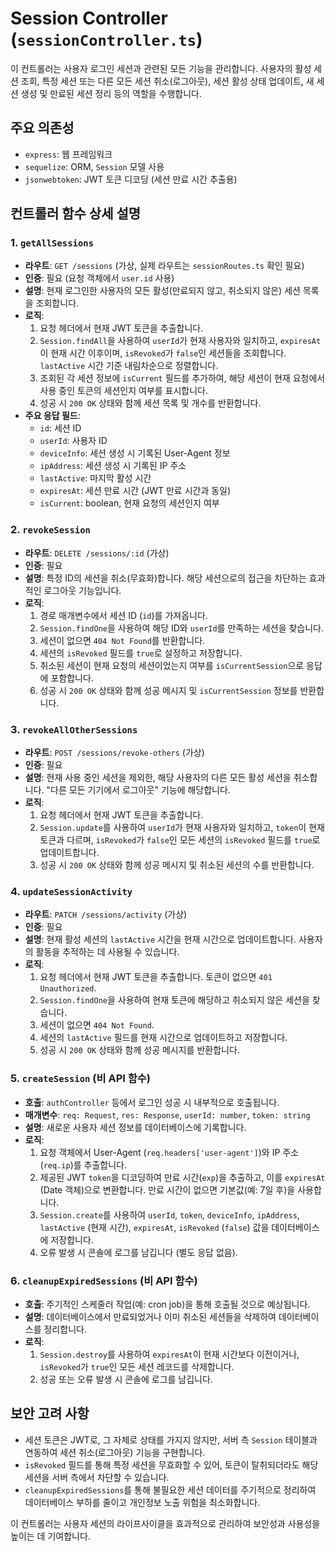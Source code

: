 # Session Controller (`sessionController.ts`)

이 컨트롤러는 사용자 로그인 세션과 관련된 모든 기능을 관리합니다. 사용자의 활성 세션 조회, 특정 세션 또는 다른 모든 세션 취소(로그아웃), 세션 활성 상태 업데이트, 새 세션 생성 및 만료된 세션 정리 등의 역할을 수행합니다.

## 주요 의존성

-   `express`: 웹 프레임워크
-   `sequelize`: ORM, `Session` 모델 사용
-   `jsonwebtoken`: JWT 토큰 디코딩 (세션 만료 시간 추출용)

## 컨트롤러 함수 상세 설명

### 1. `getAllSessions`

-   **라우트**: `GET /sessions` (가상, 실제 라우트는 `sessionRoutes.ts` 확인 필요)
-   **인증**: 필요 (요청 객체에서 `user.id` 사용)
-   **설명**: 현재 로그인한 사용자의 모든 활성(만료되지 않고, 취소되지 않은) 세션 목록을 조회합니다.
-   **로직**:
    1.  요청 헤더에서 현재 JWT 토큰을 추출합니다.
    2.  `Session.findAll`을 사용하여 `userId`가 현재 사용자와 일치하고, `expiresAt`이 현재 시간 이후이며, `isRevoked`가 `false`인 세션들을 조회합니다. `lastActive` 시간 기준 내림차순으로 정렬합니다.
    3.  조회된 각 세션 정보에 `isCurrent` 필드를 추가하여, 해당 세션이 현재 요청에서 사용 중인 토큰의 세션인지 여부를 표시합니다.
    4.  성공 시 `200 OK` 상태와 함께 세션 목록 및 개수를 반환합니다.
-   **주요 응답 필드**:
    -   `id`: 세션 ID
    -   `userId`: 사용자 ID
    -   `deviceInfo`: 세션 생성 시 기록된 User-Agent 정보
    -   `ipAddress`: 세션 생성 시 기록된 IP 주소
    -   `lastActive`: 마지막 활성 시간
    -   `expiresAt`: 세션 만료 시간 (JWT 만료 시간과 동일)
    -   `isCurrent`: boolean, 현재 요청의 세션인지 여부

### 2. `revokeSession`

-   **라우트**: `DELETE /sessions/:id` (가상)
-   **인증**: 필요
-   **설명**: 특정 ID의 세션을 취소(무효화)합니다. 해당 세션으로의 접근을 차단하는 효과적인 로그아웃 기능입니다.
-   **로직**:
    1.  경로 매개변수에서 세션 ID (`id`)를 가져옵니다.
    2.  `Session.findOne`을 사용하여 해당 ID와 `userId`를 만족하는 세션을 찾습니다.
    3.  세션이 없으면 `404 Not Found`를 반환합니다.
    4.  세션의 `isRevoked` 필드를 `true`로 설정하고 저장합니다.
    5.  취소된 세션이 현재 요청의 세션이었는지 여부를 `isCurrentSession`으로 응답에 포함합니다.
    6.  성공 시 `200 OK` 상태와 함께 성공 메시지 및 `isCurrentSession` 정보를 반환합니다.

### 3. `revokeAllOtherSessions`

-   **라우트**: `POST /sessions/revoke-others` (가상)
-   **인증**: 필요
-   **설명**: 현재 사용 중인 세션을 제외한, 해당 사용자의 다른 모든 활성 세션을 취소합니다. "다른 모든 기기에서 로그아웃" 기능에 해당합니다.
-   **로직**:
    1.  요청 헤더에서 현재 JWT 토큰을 추출합니다.
    2.  `Session.update`를 사용하여 `userId`가 현재 사용자와 일치하고, `token`이 현재 토큰과 다르며, `isRevoked`가 `false`인 모든 세션의 `isRevoked` 필드를 `true`로 업데이트합니다.
    3.  성공 시 `200 OK` 상태와 함께 성공 메시지 및 취소된 세션의 수를 반환합니다.

### 4. `updateSessionActivity`

-   **라우트**: `PATCH /sessions/activity` (가상)
-   **인증**: 필요
-   **설명**: 현재 활성 세션의 `lastActive` 시간을 현재 시간으로 업데이트합니다. 사용자의 활동을 추적하는 데 사용될 수 있습니다.
-   **로직**:
    1.  요청 헤더에서 현재 JWT 토큰을 추출합니다. 토큰이 없으면 `401 Unauthorized`.
    2.  `Session.findOne`을 사용하여 현재 토큰에 해당하고 취소되지 않은 세션을 찾습니다.
    3.  세션이 없으면 `404 Not Found`.
    4.  세션의 `lastActive` 필드를 현재 시간으로 업데이트하고 저장합니다.
    5.  성공 시 `200 OK` 상태와 함께 성공 메시지를 반환합니다.

### 5. `createSession` (비 API 함수)

-   **호출**: `authController` 등에서 로그인 성공 시 내부적으로 호출됩니다.
-   **매개변수**: `req: Request`, `res: Response`, `userId: number`, `token: string`
-   **설명**: 새로운 사용자 세션 정보를 데이터베이스에 기록합니다.
-   **로직**:
    1.  요청 객체에서 User-Agent (`req.headers['user-agent']`)와 IP 주소 (`req.ip`)를 추출합니다.
    2.  제공된 JWT `token`을 디코딩하여 만료 시간(`exp`)을 추출하고, 이를 `expiresAt` (Date 객체)으로 변환합니다. 만료 시간이 없으면 기본값(예: 7일 후)을 사용합니다.
    3.  `Session.create`를 사용하여 `userId`, `token`, `deviceInfo`, `ipAddress`, `lastActive` (현재 시간), `expiresAt`, `isRevoked` (`false`) 값을 데이터베이스에 저장합니다.
    4.  오류 발생 시 콘솔에 로그를 남깁니다 (별도 응답 없음).

### 6. `cleanupExpiredSessions` (비 API 함수)

-   **호출**: 주기적인 스케줄러 작업(예: cron job)을 통해 호출될 것으로 예상됩니다.
-   **설명**: 데이터베이스에서 만료되었거나 이미 취소된 세션들을 삭제하여 데이터베이스를 정리합니다.
-   **로직**:
    1.  `Session.destroy`를 사용하여 `expiresAt`이 현재 시간보다 이전이거나, `isRevoked`가 `true`인 모든 세션 레코드를 삭제합니다.
    2.  성공 또는 오류 발생 시 콘솔에 로그를 남깁니다.

## 보안 고려 사항

-   세션 토큰은 JWT로, 그 자체로 상태를 가지지 않지만, 서버 측 `Session` 테이블과 연동하여 세션 취소(로그아웃) 기능을 구현합니다.
-   `isRevoked` 필드를 통해 특정 세션을 무효화할 수 있어, 토큰이 탈취되더라도 해당 세션을 서버 측에서 차단할 수 있습니다.
-   `cleanupExpiredSessions`를 통해 불필요한 세션 데이터를 주기적으로 정리하여 데이터베이스 부하를 줄이고 개인정보 노출 위험을 최소화합니다.

이 컨트롤러는 사용자 세션의 라이프사이클을 효과적으로 관리하여 보안성과 사용성을 높이는 데 기여합니다.
